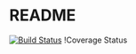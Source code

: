 # README
[![Build Status](https://travis-ci.org/{BohdanChaban}/{waste_sorting}.png?branch=master)](https://travis-ci.org/{BohdanChaban}/{waste_sorting})
!Coverage Status

